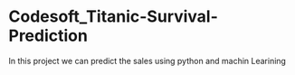 # Codesoft_Titanic-Survival-Prediction
In this project we can predict the sales using python and machin Learining
